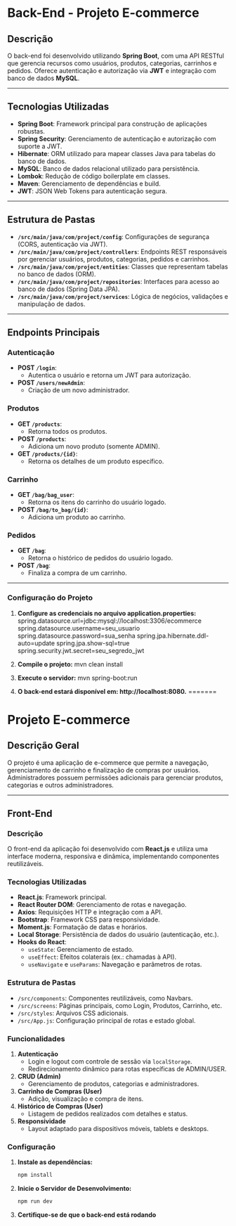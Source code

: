 # Back-End - Projeto E-commerce

## Descrição
O back-end foi desenvolvido utilizando **Spring Boot**, com uma API RESTful que gerencia recursos como usuários, produtos, categorias, carrinhos e pedidos. Oferece autenticação e autorização via **JWT** e integração com banco de dados **MySQL**.

---

## Tecnologias Utilizadas

- **Spring Boot**: Framework principal para construção de aplicações robustas.
- **Spring Security**: Gerenciamento de autenticação e autorização com suporte a JWT.
- **Hibernate**: ORM utilizado para mapear classes Java para tabelas do banco de dados.
- **MySQL**: Banco de dados relacional utilizado para persistência.
- **Lombok**: Redução de código boilerplate em classes.
- **Maven**: Gerenciamento de dependências e build.
- **JWT**: JSON Web Tokens para autenticação segura.

---

## Estrutura de Pastas

- **`/src/main/java/com/project/config`**:
  Configurações de segurança (CORS, autenticação via JWT).
- **`/src/main/java/com/project/controllers`**:
  Endpoints REST responsáveis por gerenciar usuários, produtos, categorias, pedidos e carrinhos.
- **`/src/main/java/com/project/entities`**:
  Classes que representam tabelas no banco de dados (ORM).
- **`/src/main/java/com/project/repositories`**:
  Interfaces para acesso ao banco de dados (Spring Data JPA).
- **`/src/main/java/com/project/services`**:
  Lógica de negócios, validações e manipulação de dados.

---

## Endpoints Principais

### **Autenticação**
- **POST `/login`**:
  - Autentica o usuário e retorna um JWT para autorização.
- **POST `/users/newAdmin`**:
  - Criação de um novo administrador.

### **Produtos**
- **GET `/products`**:
  - Retorna todos os produtos.
- **POST `/products`**:
  - Adiciona um novo produto (somente ADMIN).
- **GET `/products/{id}`**:
  - Retorna os detalhes de um produto específico.

### **Carrinho**
- **GET `/bag/bag_user`**:
  - Retorna os itens do carrinho do usuário logado.
- **POST `/bag/to_bag/{id}`**:
  - Adiciona um produto ao carrinho.

### **Pedidos**
- **GET `/bag`**:
  - Retorna o histórico de pedidos do usuário logado.
- **POST `/bag`**:
  - Finaliza a compra de um carrinho.

---

### Configuração do Projeto
1. **Configure as credenciais no arquivo application.properties:**
  spring.datasource.url=jdbc:mysql://localhost:3306/ecommerce
  spring.datasource.username=seu_usuario
  spring.datasource.password=sua_senha
  spring.jpa.hibernate.ddl-auto=update
  spring.jpa.show-sql=true
  spring.security.jwt.secret=seu_segredo_jwt


2. **Compile o projeto:**
  mvn clean install

3. **Execute o servidor:**
  mvn spring-boot:run

4. **O back-end estará disponível em: http://localhost:8080.**
=======
# Projeto E-commerce

## Descrição Geral

O projeto é uma aplicação de e-commerce que permite a navegação, gerenciamento de carrinho e finalização de compras por usuários. Administradores possuem permissões adicionais para gerenciar produtos, categorias e outros administradores.

---

## Front-End

### Descrição
O front-end da aplicação foi desenvolvido com **React.js** e utiliza uma interface moderna, responsiva e dinâmica, implementando componentes reutilizáveis.

### Tecnologias Utilizadas
- **React.js**: Framework principal.
- **React Router DOM**: Gerenciamento de rotas e navegação.
- **Axios**: Requisições HTTP e integração com a API.
- **Bootstrap**: Framework CSS para responsividade.
- **Moment.js**: Formatação de datas e horários.
- **Local Storage**: Persistência de dados do usuário (autenticação, etc.).
- **Hooks do React**:
  - `useState`: Gerenciamento de estado.
  - `useEffect`: Efeitos colaterais (ex.: chamadas à API).
  - `useNavigate` e `useParams`: Navegação e parâmetros de rotas.

### Estrutura de Pastas
- `/src/components`: Componentes reutilizáveis, como Navbars.
- `/src/screens`: Páginas principais, como Login, Produtos, Carrinho, etc.
- `/src/styles`: Arquivos CSS adicionais.
- `/src/App.js`: Configuração principal de rotas e estado global.

### Funcionalidades
1. **Autenticação**
   - Login e logout com controle de sessão via `localStorage`.
   - Redirecionamento dinâmico para rotas específicas de ADMIN/USER.
2. **CRUD (Admin)**
   - Gerenciamento de produtos, categorias e administradores.
3. **Carrinho de Compras (User)**
   - Adição, visualização e compra de itens.
4. **Histórico de Compras (User)**
   - Listagem de pedidos realizados com detalhes e status.
5. **Responsividade**
   - Layout adaptado para dispositivos móveis, tablets e desktops.

### Configuração
1. **Instale as dependências:**
   ```bash
   npm install

2. **Inicie o Servidor de Desenvolvimento:**
   ```bash
   npm run dev

2. **Certifique-se de que o back-end está rodando**
